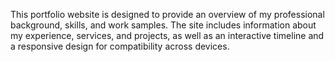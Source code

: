 This portfolio website is designed to provide an overview of my professional background, skills, and work samples. 
The site includes information about my experience, services, and projects, as well as an interactive timeline and a responsive design for compatibility across devices.

